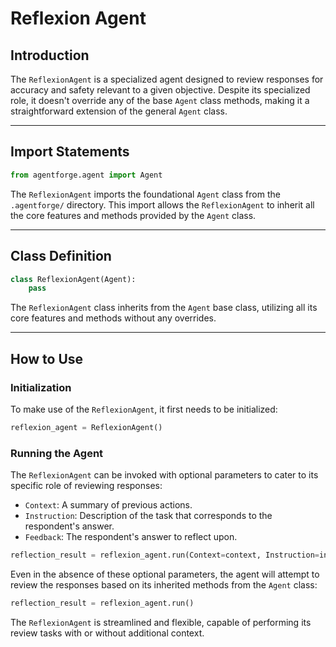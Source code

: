 # Reflexion Agent

## Introduction

The `ReflexionAgent` is a specialized agent designed to review responses for accuracy and safety relevant to a given objective. Despite its specialized role, it doesn't override any of the base `Agent` class methods, making it a straightforward extension of the general `Agent` class.

---

## Import Statements
```python
from agentforge.agent import Agent
```

The `ReflexionAgent` imports the foundational `Agent` class from the `.agentforge/` directory. This import allows the `ReflexionAgent` to inherit all the core features and methods provided by the `Agent` class.

---

## Class Definition

```python
class ReflexionAgent(Agent):
    pass
```

The `ReflexionAgent` class inherits from the `Agent` base class, utilizing all its core features and methods without any overrides.

---

## How to Use

### Initialization

To make use of the `ReflexionAgent`, it first needs to be initialized:

```python
reflexion_agent = ReflexionAgent()
```

### Running the Agent

The `ReflexionAgent` can be invoked with optional parameters to cater to its specific role of reviewing responses:

- `Context`: A summary of previous actions.
- `Instruction`: Description of the task that corresponds to the respondent's answer.
- `Feedback`: The respondent's answer to reflect upon.

```python
reflection_result = reflexion_agent.run(Context=context, Instruction=instruction, Feedback=feedback)
```

Even in the absence of these optional parameters, the agent will attempt to review the responses based on its inherited methods from the `Agent` class:

```python
reflection_result = reflexion_agent.run()
```

The `ReflexionAgent` is streamlined and flexible, capable of performing its review tasks with or without additional context.